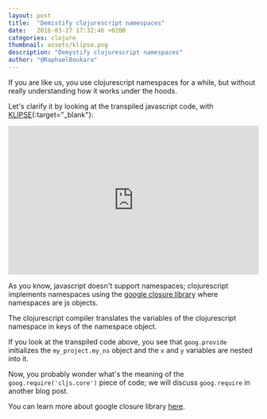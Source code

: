 ```yaml
---
layout: post
title:  "Demistify clojurescript namespaces"
date:   2016-03-27 17:32:46 +0200
categories: clojure
thumbnail: assets/klipse.png
description: "Demystify clojurescript namespaces"
author: "@RaphaelBoukara"
---
```


If you are like us, you use clojurescript namespaces for a while, but without really understanding how it works under the hoods.

Let's clarify it by looking at the transpiled javascript code, with [KLIPSE][app-url]{:target="_blank"}:

<iframe frameborder="0" width="100%" height="300px"
    src="http://app.klipse.tech/?cljs_in=(ns%20my-project.my-ns)%0A%0A(def%20x%201)%0A(def%20y%202)&js_only=1">
</iframe>

As you know, javascript doesn't support namespaces; clojurescript implements namespaces using the [google closure library](https://developers.google.com/closure/library/docs/gettingstarted#hello-closure) where namespaces are js objects.

The clojurescript compiler translates the variables of the clojurescript namespace in keys of the namespace object.

If you look at the transpiled code above, you see that `goog.provide` initializes the `my_project.my_ns` object and the `x` and `y` variables are nested into it. 

Now, you probably wonder what's the meaning of the `goog.require('cljs.core')` piece of code; we will discuss `goog.require` in another blog post. 

You can learn more about google closure library [here](https://developers.google.com/closure/library/docs/gettingstarted#hello-closure).

[app-url]: http://app.klipse.tech
